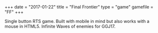 +++
date = "2017-01-22"
title = "Final Frontier"
type = "game"
gamefile = "FF"
+++

Single button RTS game. Built with mobile in mind but also works with a mouse in HTML5. Infinite Waves of enemies for GGJ17.
